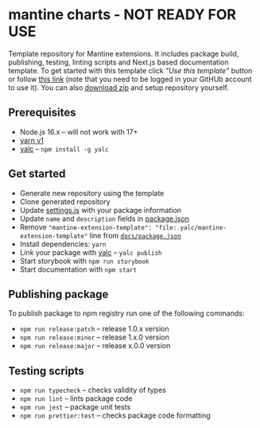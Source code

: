 # mantine charts - NOT READY FOR USE

Template repository for Mantine extensions. It includes package build, publishing, testing,
linting scripts and Next.js based documentation template. To get started with this template
click _"Use this template"_ button or follow [this link](https://github.com/mantinedev/mantine-extension-template/generate) (note that you need to be logged in your GitHUb account to use it). You can also [download zip](https://github.com/mantinedev/mantine-extension-template/archive/refs/heads/master.zip) and setup repository yourself.

## Prerequisites

- Node.js 16.x – will not work with 17+
- [yarn v1](https://classic.yarnpkg.com/lang/en/)
- [yalc](https://github.com/wclr/yalc) – `npm install -g yalc`

## Get started

- Generate new repository using the template
- Clone generated repository
- Update [settings.js](https://github.com/mantinedev/mantine-extension-template/blob/master/settings.js) with your package information
- Update `name` and `description` fields in [package.json](https://github.com/mantinedev/mantine-extension-template/blob/master/package.json#L2-L4)
- Remove `"mantine-extension-template": "file:.yalc/mantine-extension-template"` line from [`docs/package.json`](https://github.com/mantinedev/mantine-extension-template/blob/master/docs/package.json)
- Install dependencies: `yarn`
- Link your package with [yalc](https://github.com/wclr/yalc) – `yalc publish`
- Start storybook with `npm run storybook`
- Start documentation with `npm start`

## Publishing package

To publish package to npm registry run one of the following commands:

- `npm run release:patch` – release 1.0.x version
- `npm run release:minor` – release 1.x.0 version
- `npm run release:major` – release x.0.0 version

## Testing scripts

- `npm run typecheck` – checks validity of types
- `npm run lint` – lints package code
- `npm run jest` – package unit tests
- `npm run prettier:test` – checks package code formatting

